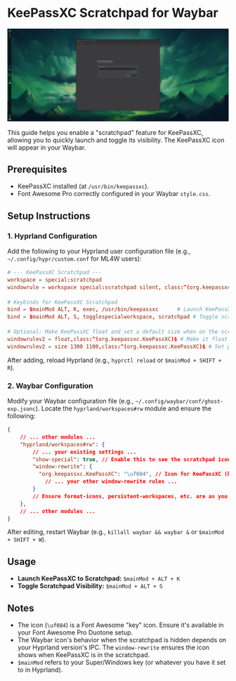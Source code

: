 # KeePassXC Scratchpad for Waybar

![FullScreen-2025-06-13_17-46-03.png](https://raw.githubusercontent.com/j5onrf/dots/refs/heads/main/waybar/May17-2025-Updates/themes/Ghostbar-Expedition/Special-Workspace-Example/FullScreen-2025-06-13_17-46-03.png)

This guide helps you enable a "scratchpad" feature for KeePassXC, allowing you to quickly launch and toggle its visibility. The KeePassXC icon will appear in your Waybar.

## Prerequisites

*   KeePassXC installed (at `/usr/bin/keepassxc`).
*   Font Awesome Pro correctly configured in your Waybar `style.css`.

## Setup Instructions

### 1. Hyprland Configuration

Add the following to your Hyprland user configuration file (e.g., `~/.config/hypr/custom.conf` for ML4W users):

```conf
# --- KeePassXC Scratchpad ---
workspace = special:scratchpad
windowrule = workspace special:scratchpad silent, class:^(org.keepassxc.KeePassXC)$

# Keybinds for KeePassXC Scratchpad
bind = $mainMod ALT, K, exec, /usr/bin/keepassxc      # Launch KeePassXC to scratchpad
bind = $mainMod ALT, S, togglespecialworkspace, scratchpad # Toggle scratchpad visibility

# Optional: Make KeePassXC float and set a default size when on the scratchpad
windowrulev2 = float,class:^(org.keepassxc.KeePassXC)$ # Make it float
windowrulev2 = size 1300 1100,class:^(org.keepassxc.KeePassXC)$ # Set preferred size
```


After adding, reload Hyprland (e.g., `hyprctl reload` or `$mainMod + SHIFT + R`).

### 2. Waybar Configuration

Modify your Waybar configuration file (e.g., `~/.config/waybar/conf/ghost-exp.jsonc`).
Locate the `hyprland/workspaces#rw` module and ensure the following:

```json
{
    // ... other modules ...
    "hyprland/workspaces#rw": {
        // ... your existing settings ...
        "show-special": true, // Enable this to see the scratchpad icon
        "window-rewrite": {
          "org.keepassxc.KeePassXC": "\uf084", // Icon for KeePassXC (key icon)
            // ... your other window-rewrite rules ...
        }
        // Ensure format-icons, persistent-workspaces, etc. are as you need them.
    },
    // ... other modules ...
}
```

After editing, restart Waybar (e.g., `killall waybar && waybar &` or `$mainMod + SHIFT + W`).

## Usage

*   **Launch KeePassXC to Scratchpad:** `$mainMod + ALT + K`
*   **Toggle Scratchpad Visibility:** `$mainMod + ALT + S`

## Notes

*   The icon (`\uf084`) is a Font Awesome "key" icon. Ensure it's available in your Font Awesome Pro Duotone setup.
*   The Waybar icon's behavior when the scratchpad is hidden depends on your Hyprland version's IPC. The `window-rewrite` ensures the icon shows when KeePassXC is in the scratchpad.
*   `$mainMod` refers to your Super/Windows key (or whatever you have it set to in Hyprland).



